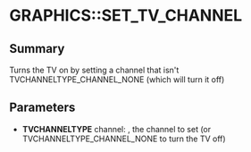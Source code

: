 # GRAPHICS::SET_TV_CHANNEL

## Summary
Turns the TV on by setting a channel that isn't TVCHANNELTYPE_CHANNEL_NONE (which will turn it off)

## Parameters
* **TVCHANNELTYPE** channel: , the channel to set (or TVCHANNELTYPE_CHANNEL_NONE to turn the TV off)
